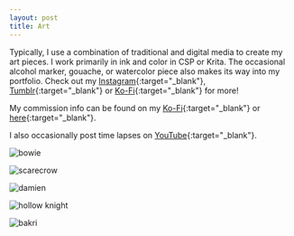```yaml
---
layout: post
title: Art
---
```


Typically, I use a combination of traditional and digital media to create my art pieces. I work primarily in ink and color in CSP or Krita. The occasional alcohol marker, gouache, or watercolor piece also makes its way into my portfolio. Check out my [Instagram](https://www.instagram.com/teawizardry/){:target="\_blank"}, [Tumblr](teawizardry.tumblr.com){:target="\_blank"} or [Ko-Fi](https://ko-fi.com/teawizardry){:target="\_blank"} for more!

My commission info can be found on my [Ko-Fi](https://ko-fi.com/teawizardry){:target="\_blank"} or [here](https://teawizardry.github.io/CommissionInfo.html){:target="\_blank"}.

I also occasionally post time lapses on [YouTube](https://www.youtube.com/channel/UCcZNGl0wgH3UN8hA4PzbfSg){:target="\_blank"}.

![bowie](https://64.media.tumblr.com/cab78875bff7f8550faedcfd6c3e65e9/77b329c128fa52dc-08/s2048x3072/7c9b73e2231aba64f3d6c63bc94b3133df15fedc.jpg "bowie") 

![scarecrow](/images/banjo_bakri.jpg "scarecrow") 

![damien](https://64.media.tumblr.com/b0e8374874aa2c3630546d4834889c37/04d05200b6b0a36b-31/s2048x3072/7a4952b4b5702b35183f451397f86611c3f64cc5.jpg "damien") 

![hollow knight](https://64.media.tumblr.com/10b603458a1e76f72593e9372e0b33ef/90b2d154b3ec0ef2-18/s2048x3072/9035ba56efad0b961aa3a389153b890d7b4764df.jpg "hollow knight")

![bakri](https://64.media.tumblr.com/318a08a46a9881c84457fba8d2b5b9c1/2c5cc4217509438f-18/s2048x3072/11d8b0e5a6527e189202f2feb6e5d2e27388c1bb.jpg "bakri")

